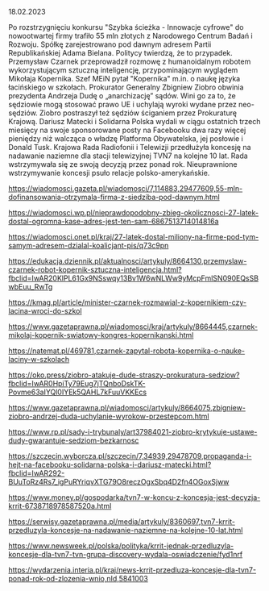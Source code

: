 18.02.2023

Po rozstrzygnięciu konkursu "Szybka ścieżka - Innowacje cyfrowe" do nowootwartej firmy trafiło 55 mln złotych z Narodowego Centrum Badań i Rozwoju. Spółkę zarejestrowano pod dawnym adresem Partii Republikańskiej Adama Bielana. Politycy twierdzą, że to przypadek. Przemysław Czarnek przeprowadził rozmowę z humanoidalnym robotem wykorzystującym sztuczną inteligencję, przypominającym wyglądem Mikołaja Kopernika. Szef MEiN pytał "Kopernika" m.in. o naukę języka łacińskiego w szkołach. Prokurator Generalny Zbigniew Ziobro obwinia prezydenta Andrzeja Dudę o „anarchizację” sądów. Wini go za to, że sędziowie mogą stosować prawo UE i uchylają wyroki wydane przez neo-sędziów. Ziobro postraszył też sędziów ściganiem przez Prokuraturę Krajową. Dariusz Matecki i Solidarna Polska wydali w ciągu ostatnich trzech miesięcy na swoje sponsorowane posty na Facebooku dwa razy więcej pieniędzy niż walcząca o władzę Platforma Obywatelska, jej posłowie i Donald Tusk. Krajowa Rada Radiofonii i Telewizji przedłużyła koncesję na nadawanie naziemne dla stacji telewizyjnej TVN7 na kolejne 10 lat. Rada wstrzymywała się ze swoją decyzją przez ponad rok. Nieuprawnione wstrzymywanie koncesji psuło relacje polsko-amerykańskie.

https://wiadomosci.gazeta.pl/wiadomosci/7,114883,29477609,55-mln-dofinansowania-otrzymala-firma-z-siedziba-pod-dawnym.html

https://wiadomosci.wp.pl/nieprawdopodobny-zbieg-okolicznosci-27-latek-dostal-ogromna-kase-adres-jest-ten-sam-6867513714014816a

https://wiadomosci.onet.pl/kraj/27-latek-dostal-miliony-na-firme-pod-tym-samym-adresem-dzialal-koalicjant-pis/q73c9pn

https://edukacja.dziennik.pl/aktualnosci/artykuly/8664130,przemyslaw-czarnek-robot-kopernik-sztuczna-inteligencja.html?fbclid=IwAR20KlPL61Gx9NSswqy13Bv1W6wNLWw9yMcpFmlSN090EQsSBwbEuu_RwTg

https://kmag.pl/article/minister-czarnek-rozmawial-z-kopernikiem-czy-lacina-wroci-do-szkol

https://www.gazetaprawna.pl/wiadomosci/kraj/artykuly/8664445,czarnek-mikolaj-kopernik-swiatowy-kongres-kopernikanski.html

https://natemat.pl/469781,czarnek-zapytal-robota-kopernika-o-nauke-laciny-w-szkolach

https://oko.press/ziobro-atakuje-dude-straszy-prokuratura-sedziow?fbclid=IwAR0HpiTy79Eug7jTQnboDskTK-Povme63aIYQl0IYEk5QAHL7kFuuVKKEcs

https://www.gazetaprawna.pl/wiadomosci/artykuly/8664075,zbigniew-ziobro-andrzej-duda-uchylanie-wyrokow-przestepcom.html

https://www.rp.pl/sady-i-trybunaly/art37984021-ziobro-krytykuje-ustawe-dudy-gwarantuje-sedziom-bezkarnosc

https://szczecin.wyborcza.pl/szczecin/7,34939,29478709,propaganda-i-hejt-na-facebooku-solidarna-polska-i-dariusz-matecki.html?fbclid=IwAR292-BUuToRz4Rs7_igPuRYriqvXTG79O8reczOgxSbq4D2fn4OGoxSjww

https://www.money.pl/gospodarka/tvn7-w-koncu-z-koncesja-jest-decyzja-krrit-6738718978587520a.html

https://serwisy.gazetaprawna.pl/media/artykuly/8360697,tvn7-krrit-przedluzyla-koncesje-na-nadawanie-naziemne-na-kolejne-10-lat.html

https://www.newsweek.pl/polska/polityka/krrit-jednak-przedluzyla-koncesje-dla-tvn7-tvn-grupa-discovery-wydala-oswiadczenie/fyd1nrf

https://wydarzenia.interia.pl/kraj/news-krrit-przedluza-koncesje-dla-tvn7-ponad-rok-od-zlozenia-wnio,nId,5841003